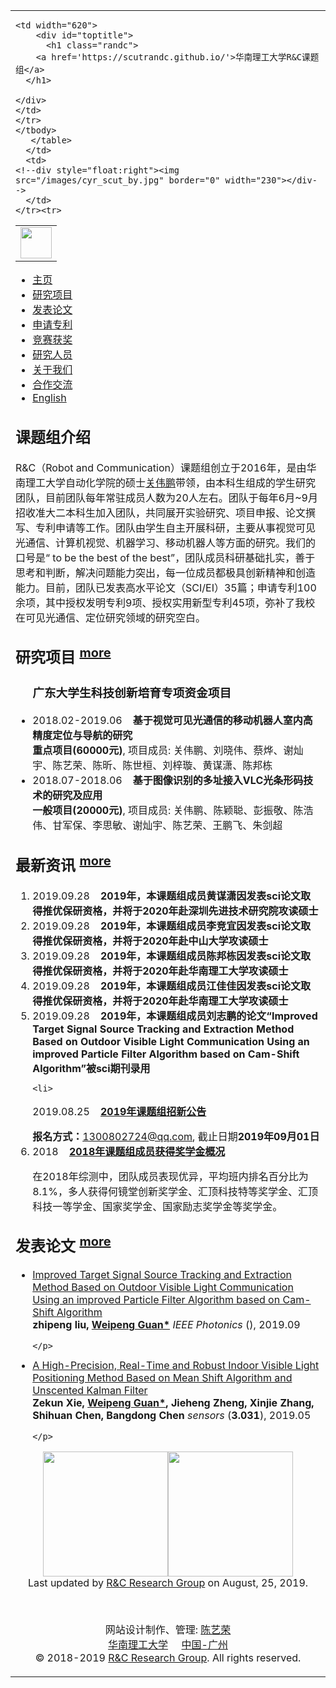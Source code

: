 
<!DOCTYPE html PUBLIC "-//W3C//DTD XHTML 1.1//EN" "http://www.w3.org/TR/xhtml11/DTD/xhtml11.dtd">

<html xmlns="http://www.w3.org/1999/xhtml" xml:lang="en" class="cye-nm">
<head><meta http-equiv="Content-Type" content="text/html; charset=UTF-8">
<link rel="shortcut icon" href="./picture/randc_logo.png">
	
<meta name="keywords" content="R&C课题组, 华南理工大学, 可见光通信, 机器人, R&C Research Group, South China University of Technology, robot, VLC, communication">
<meta name="description" content="R&C课题组的主页">
<meta name="360-site-verification" content="d423d8da2550ca5def68c898ec0f4a36" />
<link rel="stylesheet" href="./css/jemdoc.css" type="text/css">

<title>华南理工大学R&C课题组</title>

<script type="text/javascript" async="" src="./css/ga.js"></script><script type="text/javascript">
  var _gaq = _gaq || [];
  _gaq.push(['_setAccount', 'UA-39824124-1']);
  _gaq.push(['_trackPageview']);
  (function() {
    var ga = document.createElement('script'); ga.type = 'text/javascript'; ga.async = true;
    ga.src = ('https:' == document.location.protocol ? 'https://ssl' : 'http://www') + '.google-analytics.com/ga.js';
    var s = document.getElementsByTagName('script')[0]; s.parentNode.insertBefore(ga, s);
  })();
</script>

<style id="nightModeStyle">
html.cye-enabled.cye-nm:not(*:-webkit-full-screen-ancestor) body,
html.cye-enabled.cye-nm:not(*:-webkit-full-screen-ancestor) #cye-workaround-body {-webkit-filter:contrast(91%) brightness(84%) invert(1);}</style><style id="cyebody">html.cye-enabled.cye-lm body{background-color:#cce8cf !important;border-color:rgb(51, 58, 51) !important;background-image:none !important;color:#000000  !important}</style><style id="cyediv">html.cye-enabled.cye-lm div{background-color:#cce8cf !important;border-color:rgb(51, 58, 51) !important;background-image:none !important;color:#000000  !important}</style><style id="cyetable">html.cye-enabled.cye-lm th{background-color:#cce8cf !important;border-color:rgb(51, 58, 51) !important;background-image:none !important;color:#000000  !important}html.cye-enabled.cye-lm td{background-color:#cce8cf !important;border-color:rgb(51, 58, 51) !important;background-image:none !important;color:#000000  !important}</style><style id="cyetextInput">html.cye-enabled.cye-lm input[type=text]{background-color:#cce8cf !important;border-color:rgb(51, 58, 51) !important;background-image:none !important;color:#000000  !important}html.cye-enabled.cye-lm textarea{background-color:#cce8cf !important;border-color:rgb(51, 58, 51) !important;background-image:none !important;color:#000000  !important}</style><style id="cyeselect">html.cye-enabled.cye-lm select{background-color:#cce8cf !important;border-color:rgb(51, 58, 51) !important;background-image:none !important;color:#000000  !important}</style><style id="cyeul">html.cye-enabled.cye-lm ul{background-color:#cce8cf !important;border-color:rgb(51, 58, 51) !important;background-image:none !important;color:#000000  !important}</style><style id="cyeChangeByClick">html.cye-enabled.cye-lm .cye-lm-tag,html.cye-enabled.cye-lm.cye-lm-tag{background-color:#cce8cf !important;border-color:rgb(51, 58, 51) !important;background-image:none !important;color:#000000  !important}</style>
<style id="style-1-cropbar-clipper">/* Copyright 2014 Evernote Corporation. All rights reserved. */
.en-markup-crop-options {
    top: 18px !important;
    left: 50% !important;
    margin-left: -100px !important;
    width: 200px !important;
    border: 2px rgba(255,255,255,.38) solid !important;
    border-radius: 4px !important;
}
<script>
  (function(i,s,o,g,r,a,m){i['GoogleAnalyticsObject']=r;i[r]=i[r]||function(){
  (i[r].q=i[r].q||[]).push(arguments)},i[r].l=1*new Date();a=s.createElement(o),
  m=s.getElementsByTagName(o)[0];a.async=1;a.src=g;m.parentNode.insertBefore(a,m)
  })(window,document,'script','https://www.google-analytics.com/analytics.js','ga');
  ga('create', 'UA-82384246-1', 'auto');
  ga('send', 'pageview');
</script>
.en-markup-crop-options div div:first-of-type {
    margin-left: 0px !important;
}

h1.randc{font-size:50px;}

ul.menu{
    list-style-type: none;
    margin: 0;
    padding: 0;
    overflow: hidden;
    background-color: #909090;
    /*position: fixed;*/
    top: 0;
    width: 100%;
}

li.menu {
    float: left;
}

li.menu a {
    display: block;
    color: white;
    text-align: center;
    padding: 16px 16px;
    text-decoration: none;
}

li.menu a:hover:not(.active) {
    background-color: #111;
}

.active {
    background-color: #3333FF;
}
	
</style>

	
	
</head>


	
<body ryt12610="1">
<div id="layout-content" style="margin-top:15px">

<table>
  <tbody>
    <tr>
      <td width="670">
       <table>
        <tbody>
	<col valign="middle">
        <tr>
	<td width="50">
	<div style="float:right"><img src="./picture/randc_logo.png" border="0" width="50"></div>	
	</td>

	<td width="620">
        <div id="toptitle">
          <h1 class="randc">
		<a href='https://scutrandc.github.io/'>华南理工大学R&C课题组</a>
	  </h1>
		
	</div>
	</td>
	</tr>
	</tbody>
       </table>
      </td>
      <td>
	<!--div style="float:right"><img src="/images/cyr_scut_by.jpg" border="0" width="230"></div-->
      </td>
    </tr><tr>
  </tr></tbody>
</table>

<!--此处插入菜单框架-->

<ul class="menu">
  <li class="menu"><a href="https://scutrandc.github.io/">主页</a></li>
  <li class="menu"><a href="https://ccRoboteam.github.io/README/">研究项目</a></li>
  <li class="menu"><a href="https://scutrandc.github.io/papers/">发表论文</a></li>
  <li class="menu"><a href="https://scutrandc.github.io/patents/">申请专利</a></li>
  <li class="menu"><a href="https://scutrandc.github.io/awards/">竞赛获奖</a></li>
  <li class="menu"><a href="https://scutrandc.github.io/researchers/">研究人员</a></li>
  <li class="menu"><a href="https://scutrandc.github.io/aboutus/">关于我们</a></li>
  <li class="menu"><a href="https://scutrandc.github.io/cooperation/">合作交流</a></li>
  <li class="menu"><a href="https://scutrandc.github.io/english/">English</a></li>

</ul>

<h2>课题组介绍</h2>
  <p>
  R&C（Robot and Communication）课题组创立于2016年，是由华南理工大学自动化学院的硕士<a href="https://kwanwaipang.github.io/">关伟鹏</a>带领，由本科生组成的学生研究团队，目前团队每年常驻成员人数为20人左右。团队于每年6月~9月招收准大二本科生加入团队，共同展开实验研究、项目申报、论文撰写、专利申请等工作。团队由学生自主开展科研，主要从事视觉可见光通信、计算机视觉、机器学习、移动机器人等方面的研究。我们的口号是“ to be the best of the best”，团队成员科研基础扎实，善于思考和判断，解决问题能力突出，每一位成员都极具创新精神和创造能力。目前，团队已发表高水平论文（SCI/EI）35篇；申请专利100余项，其中授权发明专利9项、授权实用新型专利45项，弥补了我校在可见光通信、定位研究领域的研究空白。
  </p>
  

<h2>研究项目 <sup><a href="https://scutrandc.github.io/projects/"><font class="highlight">more</font></a></sup></h2>
<ul>
<h3>广东大学生科技创新培育专项资金项目</h3>
  <li>
  2018.02-2019.06&nbsp;&nbsp;&nbsp;&nbsp;<b>基于视觉可见光通信的移动机器人室内高精度定位与导航的研究</b>
  </li>
  <b>重点项目(60000元)</b>, 项目成员: 关伟鹏、刘晓伟、蔡烨、谢灿宇、陈艺荣、陈昕、陈世桓、刘梓璇、黄谋潇、陈邦栋
  <li>
  2018.07-2018.06&nbsp;&nbsp;&nbsp;&nbsp;<b>基于图像识别的多址接入VLC光条形码技术的研究及应用</b>
  </li>
  <b>一般项目(20000元)</b>, 项目成员: 关伟鹏、陈颖聪、彭振敬、陈浩伟、甘军保、李思敏、谢灿宇、陈艺荣、王鹏飞、朱剑超


</ul>




<h2>最新资讯 <sup><a href="https://scutrandc.github.io/news/"><font class="highlight">more</font></a></sup></h2>
<ol>
  <li>
  2019.09.28&nbsp;&nbsp;&nbsp;&nbsp;<b>2019年，本课题组成员黄谋潇因发表sci论文取得推优保研资格，并将于2020年赴深圳先进技术研究院攻读硕士</b>
  </li>
	<li>
  2019.09.28&nbsp;&nbsp;&nbsp;&nbsp;<b>2019年，本课题组成员李竞宜因发表sci论文取得推优保研资格，并将于2020年赴中山大学攻读硕士</b>
  </li>
	<li>
  2019.09.28&nbsp;&nbsp;&nbsp;&nbsp;<b>2019年，本课题组成员陈邦栋因发表sci论文取得推优保研资格，并将于2020年赴华南理工大学攻读硕士</b>
  </li>
	<li>
  2019.09.28&nbsp;&nbsp;&nbsp;&nbsp;<b>2019年，本课题组成员江佳佳因发表sci论文取得推优保研资格，并将于2020年赴华南理工大学攻读硕士</b>
  </li>
		<li>
  2019.09.28&nbsp;&nbsp;&nbsp;&nbsp;<b>2019年，本课题组成员刘志鹏的论文“Improved Target Signal Source Tracking and Extraction Method Based on Outdoor Visible Light Communication Using an improved Particle Filter Algorithm based on Cam-Shift Algorithm”被sci期刊录用</b>
  </li>
	
	

	
	<li>
  2019.08.25&nbsp;&nbsp;&nbsp;&nbsp;<b><a href="https://scutrandc.github.io/news/2019/zhaoxin2019.html">2019年课题组招新公告</a></b>
  </li>
  <b>报名方式：</b><a href="mailto:1300802724@qq.com">1300802724@qq.com</a>, 截止日期<b><font class="highlight">2019年09月01日</font></b>

  <li>
  2018&nbsp;&nbsp;&nbsp;&nbsp;<b><a href="#">2018年课题组成员获得奖学金概况</a></b>
  </li>
  <p>
     在2018年综测中，团队成员表现优异，平均班内排名百分比为8.1%，多人获得何镜堂创新奖学金、汇顶科技特等奖学金、汇顶科技一等学金、国家奖学金、国家励志奖学金等奖学金。
  </p>

	

</ol>



<h2>发表论文 <sup><a href="https://scutrandc.github.io/papers/"><font class="highlight">more</font></a></sup></h2>
<ul>
<li>
    <a href="https://www.mdpi.com/1424-8220/19/5/1094">
Improved Target Signal Source Tracking and Extraction Method Based on Outdoor Visible Light Communication Using an improved Particle Filter Algorithm based on Cam-Shift Algorithm</a><br>
	 <b>zhipeng liu, <a href="https://kwanwaipang.github.io/">Weipeng Guan*</a></b>
    <em>IEEE Photonics</em> (<b></b>), 2019.09<br>
    <p style="margin-top:3px">

    </p>
 </li>	
 <li>
    <a href="https://www.mdpi.com/1424-8220/19/5/1094">A High-Precision, Real-Time and Robust Indoor Visible Light Positioning Method Based on Mean Shift Algorithm and Unscented Kalman Filter</a><br>
	 <b>Zekun Xie, <a href="https://kwanwaipang.github.io/">Weipeng Guan*</a>, Jieheng Zheng, Xinjie Zhang, Shihuan Chen, Bangdong Chen</b>
    <em>sensors</em> (<b>3.031</b>), 2019.05<br>
    <p style="margin-top:3px">

    </p>
 </li>	
	

</ul>


<!--底部展示图片 陈艺荣-->
<div align="center"><img src="./picture/randc_logo.png" border="0" width="200"><img src="./picture/randc_scan.png" border="0" width="200"></div>

<div align="center">Last updated by <a href='https://scutrandc.github.io/'>R&C Research Group</a> on August, 25, 2019.</div>
<p>
</p>

<div align="center">
  <script type="text/javascript">
      var cnzz_protocol = (("https:" == document.location.protocol) ? "https://" : "http://");document.write(unescape("%3Cspan id='cnzz_stat_icon_1277960481'%3E%3C/span%3E%3Cscript src='" + cnzz_protocol + "v1.cnzz.com/z_stat.php%3Fid%3D1277960481%26online%3D1%26show%3Dline' type='text/javascript'%3E%3C/script%3E"));
  </script><br>
</div>

<!--网站说明 陈艺荣-->
<div align="center">
<p>
  网站设计制作、管理: <a href="http://www.yirongchen.com/">陈艺荣</a><br>
 <a href='http://www.scut.edu.cn/'>华南理工大学</a>&nbsp;&nbsp;&nbsp;&nbsp; <a href="https://map.baidu.com/poi/%E5%8D%8E%E5%8D%97%E7%90%86%E5%B7%A5%E5%A4%A7%E5%AD%A6(%E4%BA%94%E5%B1%B1%E6%A0%A1%E5%8C%BA)/@12618360.90415888,2639356.0395327103,11.68z?uid=a45f647e846847649a0050da&primaryUid=1706766828930469904&ugc_type=3&ugc_ver=1&device_ratio=1&compat=1&querytype=detailConInfo&da_src=shareurl">中国-广州</a><br>
 © 2018-2019 <a href='https://scutrandc.github.io/'>R&C Research Group</a>. All rights reserved.
</p>
</div>

</body>
</html>
